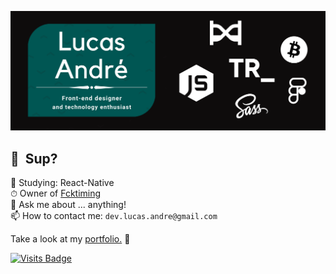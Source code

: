 ![Banner](https://github.com/lucas-andre/lucas-andre/blob/master/fundinho.png)
## 👋 &nbsp;Sup?

🌱 Studying: React-Native  
⏱ Owner of [Fcktiming](https://fcktiming.studio)  
💬 Ask me about ... anything!  
📫 How to contact me: `dev.lucas.andre@gmail.com`

Take a look at my [portfolio.](https://lucas-andre.github.io) 🚀

[![Visits Badge](https://badges.pufler.dev/visits/lucas-andre/lucas-andre)](https://lucas-andre.me)  
